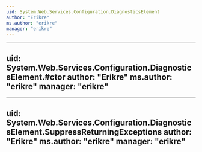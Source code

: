 ```yaml
---
uid: System.Web.Services.Configuration.DiagnosticsElement
author: "Erikre"
ms.author: "erikre"
manager: "erikre"
---
```


---
uid: System.Web.Services.Configuration.DiagnosticsElement.#ctor
author: "Erikre"
ms.author: "erikre"
manager: "erikre"
---

---
uid: System.Web.Services.Configuration.DiagnosticsElement.SuppressReturningExceptions
author: "Erikre"
ms.author: "erikre"
manager: "erikre"
---
